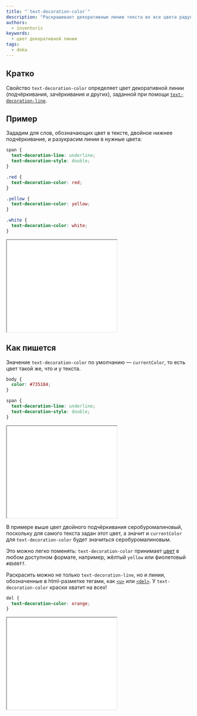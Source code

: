 ```yaml
---
title: "`text-decoration-color`"
description: "Раскрашивает декоративные линии текста во все цвета радуги."
authors:
  - inventoris
keywords:
  - цвет декоративной линии
tags:
  - doka
---
```


## Кратко

Свойство `text-decoration-color` определяет цвет декоративной линии (подчёркивания, зачёркивания и других), заданной при помощи [`text-decoration-line`](/css/text-decoration-line/).

## Пример

Зададим для слов, обозначающих цвет в тексте, двойное нижнее подчёркивание, и разукрасим линии в нужные цвета:

```css
span {
  text-decoration-line: underline;
  text-decoration-style: double;
}

.red {
  text-decoration-color: red;
}

.yellow {
  text-decoration-color: yellow;
}

.white {
  text-decoration-color: white;
}
```

<iframe title="Базовый пример" src="demos/basic/" height="250"></iframe>

## Как пишется

Значение `text-decoration-color` по умолчанию — `currentColor`, то есть цвет такой же, что и у текста.

```css
body {
  color: #735184;
}

span {
  text-decoration-line: underline;
  text-decoration-style: double;
}
```

<iframe title="Цвет декоративной линии по умолчанию" src="demos/text-decoration-color-default/" height="250"></iframe>

В примере выше цвет двойного подчёркивания серобуромалиновый, поскольку для самого текста задан этот цвет, а значит и `currentColor` для `text-decoration-color` будет значиться серобуромалиновым. 

Это можно легко поменять: `text-decoration-color` принимает [цвет](/css/web-colors/) в любом доступном формате, например, жёлтый `yellow` или фиолетовый `#8b00ff`.

Раскрасить можно не только `text-decoration-line`, но и линии, обозначенные в html-разметке тегами, как [`<u>`](/html/u/) или [`<del>`](/html/del/). У `text-decoration-color` краски хватит на всех!

```css
del {
  text-decoration-color: orange;
}
```

<iframe title="Пример цвета для линии из html-разметки" src="demos/html-line-color/" height="250"></iframe>
